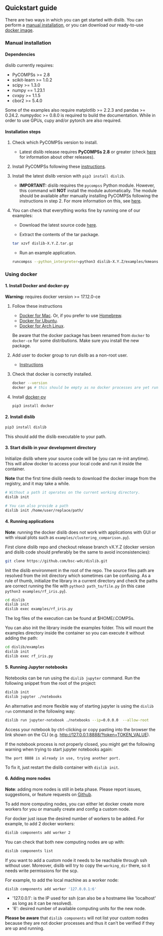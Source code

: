 ## Quickstart guide

There are two ways in which you can get started with dislib. You can perform
a [manual installation](#manual-installation), or you can download our
ready-to-use [docker image](#using-docker).

### Manual installation

#### Dependencies

dislib currently requires:

* PyCOMPSs >= 2.8
* scikit-learn >= 1.0.2
* scipy >= 1.3.0
* numpy == 1.23.1
* cvxpy >= 1.1.5
* cbor2 >= 5.4.0

Some of the examples also require matplotlib >= 2.2.3 and pandas >= 0.24.2.
numpydoc >= 0.8.0 is required to build the documentation.
While in order to use GPUs, cupy and/or pytorch are also required.

#### Installation steps

1. Check which PyCOMPSs version to install.
    * Latest dislib release requires **PyCOMPSs 2.8** or greater (check [here](https://github.com/bsc-wdc/dislib/releases) for information about other releases).

2. Install PyCOMPSs following these [instructions](https://compss-doc.readthedocs.io/en/stable/Sections/01_Installation.html).

3. Install the latest dislib version with ``pip3 install dislib``.
   * **IMPORTANT:** dislib requires the ``pycompss`` Python module. However, this command will **NOT** install the module automatically. The module should be available after manually installing PyCOMPSs following the instructions in step 2. For more information on this, see [here](https://github.com/bsc-wdc/dislib/issues/190).

4. You can check that everything works fine by running one of our examples:

    * Download the latest source code [here](https://github.com/bsc-wdc/dislib/releases/latest).

    * Extract the contents of the tar package.

    ```bash
    tar xzvf dislib-X.Y.Z.tar.gz
    ```

    * Run an example application.

    ```bash
    runcompss --python_interpreter=python3 dislib-X.Y.Z/examples/kmeans.py
    ```

### Using docker

#### 1. Install Docker and docker-py

**Warning:** requires docker version >= 17.12.0-ce

1. Follow these instructions

    * [Docker for Mac](https://store.docker.com/editions/community/docker-ce-desktop-mac). Or, if you prefer to use [Homebrew](https://brew.sh/).
    * [Docker for Ubuntu](https://docs.docker.com/install/linux/docker-ce/ubuntu/#install-docker-ce-1).
    * [Docker for Arch Linux](https://wiki.archlinux.org/index.php/Docker#Installation).

    Be aware that the docker package has been renamed from `docker` to `docker-ce` for some distributions.
    Make sure you install the new package.

2. Add user to docker group to run dislib as a non-root user.

    * [Instructions](https://docs.docker.com/install/linux/linux-postinstall/)

3. Check that docker is correctly installed.

    ```bash
    docker --version
    docker ps # this should be empty as no docker processes are yet running.
    ```

4. Install [docker-py](https://docker-py.readthedocs.io/en/stable/)

    ```bash
    pip3 install docker
    ```

#### 2. Install dislib

```bash
pip3 install dislib
```

This should add the dislib executable to your path.

#### 3. Start dislib in your development directory

Initialize dislib where your source code will be (you can re-init anytime).
This will allow docker to access your local code and run it inside the container.

**Note** that the first time dislib needs to download the docker image from the registry, and it may take a while.

```bash
# Without a path it operates on the current working directory.
dislib init

# You can also provide a path
dislib init /home/user/replace/path/
```

#### 4. Running applications

**Note**: running the docker dislib does not work with applications with GUI or with visual plots such as `examples/clustering_comparison.py`).

First clone dislib repo and checkout release branch vX.Y.Z (docker version and dislib code should preferably be the same to avoid inconsistencies):

```bash
git clone https://github.com/bsc-wdc/dislib.git
```

Init the dislib environment in the root of the repo.
The source files path are resolved from the init directory which sometimes can be confusing.
As a rule of thumb, initialize the library in a current directory and check the paths are correct running the file with `python3 path_to/file.py` (in this case `python3 examples/rf_iris.py`).

```bash
cd dislib
dislib init
dislib exec examples/rf_iris.py
```

The log files of the execution can be found at $HOME/.COMPSs.

You can also init the library inside the examples folder.
This will mount the examples directory inside the container so you can execute it without adding the path:

```bash
cd dislib/examples
dislib init
dislib exec rf_iris.py
```

#### 5. Running Jupyter notebooks

Notebooks can be run using the `dislib jupyter` command. Run the
following snippet from the root of the project:

```bash
dislib init
dislib jupyter ./notebooks
```

An alternative and more flexible way of starting jupyter is using the
`dislib run` command in the following way:

```bash
dislib run jupyter-notebook ./notebooks --ip=0.0.0.0  --allow-root
```

Access your notebook by ctrl-clicking or copy pasting into the browser the link shown on the CLI (e.g. http://127.0.0.1:8888/?token=TOKEN_VALUE).

If the notebook process is not properly closed, you might get the following warning when trying to start jupyter notebooks again:

`The port 8888 is already in use, trying another port.`

To fix it, just restart the dislib container with `dislib init`.

#### 6. Adding more nodes


**Note**: adding more nodes is still in beta phase. Please report issues, suggestions, or feature requests on [Github](https://github.com/bsc-wdc/dislib).

To add more computing nodes, you can either let docker create more workers for you or manually create and config a custom node.

For docker just issue the desired number of workers to be added. For example, to add 2 docker workers:

```bash
dislib components add worker 2
```

You can check that both new computing nodes are up with:

```bash
dislib components list
```

If you want to add a custom node it needs to be reachable through ssh without user.
Moreover, dislib will try to copy the `working_dir` there, so it needs write permissions for the scp.

For example, to add the local machine as a worker node:

```bash
dislib components add worker '127.0.0.1:6'
```

* '127.0.0.1': is the IP used for ssh (can also be a hostname like 'localhost' as long as it can be resolved).
* '6': desired number of available computing units for the new node.

**Please be aware** that `dislib components` will not list your custom nodes because they are not docker processes and thus it can't be verified if they are up and running.

